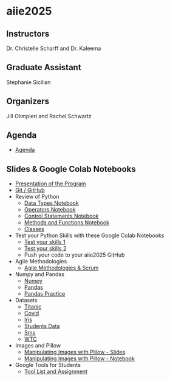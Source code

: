 # aiie2025

## Instructors

Dr. Christelle Scharff and Dr. Kaleema

## Graduate Assistant

Stephanie Sicilian

## Organizers

Jill Olimpieri and Rachel Schwartz

## Agenda

* [Agenda](https://bit.ly/aiie2025agenda)

## Slides & Google Colab Notebooks

* [Presentation of the Program](https://docs.google.com/presentation/d/1mXs8x03CNAjjxBTiG6ulTVpsa-6LVy1h/present)
* [Git / GitHub](https://docs.google.com/presentation/d/1QrUF5VkxmcPVTuK3uwPpu2BEuMMzvJUvMagqOTXlUpw/present)
* Review of Python
  * [Data Types Notebook](https://drive.google.com/file/d/1G1_RV6o8__wldSdG9ebppcA6_IOIM0-k/view?usp=sharing)
  * [Operators Notebook](https://drive.google.com/file/d/1-xB1lUb_30c4ua7RdvYhWwd9dcUsVeWg/view?usp=sharing)
  * [Control Statements Notebook](https://drive.google.com/file/d/1njIBsKHYgx7EfZqgSOUOGinpJLfLvw_x/view?usp=sharing)
  * [Methods and Functions Notebook](https://drive.google.com/file/d/1_l10qjs6yuKQC36cSaGPzz_vR5Wkfdc6/view?usp=sharing)
  * [Classes](https://drive.google.com/file/d/1K9eAaCONdEARKY0wu2kxGEKZMnYDKToa/view?usp=sharing)
* Test your Python Skills with these Google Colab Notebooks
  * [Test your skills 1](https://colab.research.google.com/drive/1of3ofPbaCMLLRGxYngXaK8NjqLXPeesS?usp=sharing)
  * [Test your skills 2](https://colab.research.google.com/drive/1TaJ7gjhtNIvPNJDbJzJY6YBNRKJh_ndx?usp=sharing)
  * Push your code to your aiie2025 GitHub
* Agile Methodologies
  * [Agile Methodologies & Scrum](https://docs.google.com/presentation/d/13GKbuR_8ylKtdVQJ2RFiif0dv7dr3BQLEpecwSXjbiM/edit?usp=sharing)
* Numpy and Pandas
  * [Numpy](https://drive.google.com/file/d/1_6DqSqxVdTqlYMmWIfK-Qv2soZfKqknr/view?usp=sharing)
  * [Pandas](https://drive.google.com/file/d/1WkKzB-IYSTxEgcGgaYbVvisdtRjOsDjP/view?usp=sharing)
  * [Pandas Practice](https://docs.google.com/document/d/1kJemEivhqu-ZUTUpCJWkvFJIM2zN0c3M/edit?usp=sharing&ouid=117718613427254641121&rtpof=true&sd=true)
* Datasets
  * [Titanic](https://drive.google.com/file/d/1faAdD3eiH1I6JszaT8W-aJ2MkUGnLrWP/view?usp=sharing)
  * [Covid](https://drive.google.com/file/d/1xp74Fos6icE6-rnmbMkpDQwv2ULyxxoR/view?usp=sharing)
  * [Iris](https://drive.google.com/file/d/1WaFl8leNNlVua8bNRtXGspR5_oxC3X1p/view?usp=sharing)
  * [Students Data](https://drive.google.com/file/d/1B62SwEqe5klGIAFACsNg-UE2GkF_-yVy/view?usp=sharing)
  * [Sms](https://drive.google.com/file/d/1Mt28eus6FKwew77rF0IFbgJr3M9iIHi9/view?usp=sharing)
  * [WTC](https://drive.google.com/file/d/16OPif9DaQbJR-f7cMdK12KF4lSq-yP3C/view?usp=sharing)
* Images and Pillow
  * [Manipulating Images with Pillow - Slides](https://docs.google.com/presentation/d/1pmLRYXQF2DYPcz9OJpT4_Znz3l6M5Xc9jvg0jUdXb24/present)
  * [Manipulating Images with Pillow - Notebook](https://bit.ly/imgfiltercolab)
* Google Tools for Students
  * [Tool List and Assignment](https://docs.google.com/document/d/1cTK4GF2fc-lw-wU6Dl49xfqw6w55IzynnbGeP292ClI/edit?usp=sharing)
